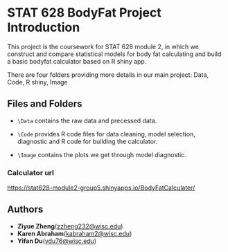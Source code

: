 # STAT 628 BodyFat Project Introduction


This project is the coursework for STAT 628 module 2, in which we construct and compare statistical models for body fat calculating and build a basic bodyfat calculator based on R shiny app.


There are four folders providing more details in our main project: Data, Code, R shiny, Image


## Files and Folders
- `\Data` contains the raw data and precessed data.

- `\Code` provides R code files for data cleaning, model selection, diagnostic and R code for building the calculator.

- `\Image` contains the plots we get through model diagnostic.

### Calculator url

https://stat628-module2-group5.shinyapps.io/BodyFatCalculater/

## Authors
* **Ziyue Zheng**(zzheng232@wisc.edu)
* **Karen Abraham**(kabraham2@wisc.edu)
* **Yifan Du**(ydu76@wisc.edu)




